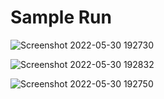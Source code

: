 # Sample Run

![Screenshot 2022-05-30 192730](https://user-images.githubusercontent.com/76675748/171071201-82f4a33c-f37d-4657-9522-f97e1d4e4bfe.png)

![Screenshot 2022-05-30 192832](https://user-images.githubusercontent.com/76675748/171071149-3628b073-b667-46e2-ac83-8fb7555c932a.png)

![Screenshot 2022-05-30 192750](https://user-images.githubusercontent.com/76675748/171071143-a52984d0-e26b-4e62-9001-43eff8c9fdaa.png)
